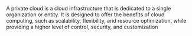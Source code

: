 A private cloud is a cloud infrastructure that is dedicated to a single organization or entity. It is designed to offer the benefits of cloud computing, such as scalability, flexibility, and resource optimization, while providing a higher level of control, security, and customization